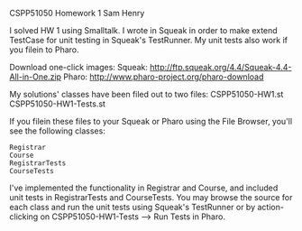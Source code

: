 CSPP51050
Homework 1
Sam Henry

I solved HW 1 using Smalltalk. I wrote in Squeak in order to make extend TestCase for unit testing in Squeak's TestRunner. My unit tests also work if you filein to Pharo.

Download one-click images:
	Squeak: http://ftp.squeak.org/4.4/Squeak-4.4-All-in-One.zip
	Pharo: 	http://www.pharo-project.org/pharo-download 

My solutions' classes have been filed out to two files:
	CSPP51050-HW1.st
	CSPP51050-HW1-Tests.st

If you filein these files to your Squeak or Pharo using the File Browser, you'll see the following classes:

	Registrar
	Course
	RegistrarTests
	CourseTests

I've implemented the functionality in Registrar and Course, and included unit tests in RegistrarTests and CourseTests. You may browse the source for each class and run the unit tests using Squeak's TestRunner or by action-clicking on CSPP51050-HW1-Tests --> Run Tests in Pharo.